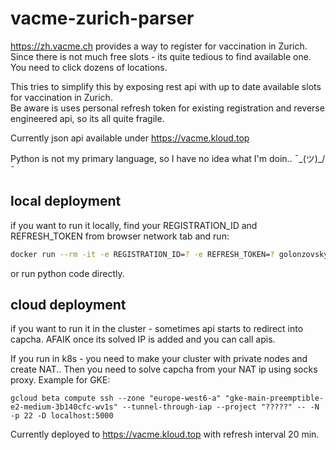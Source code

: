 # vacme-zurich-parser

https://zh.vacme.ch provides a way to register for vaccination in Zurich. Since there is not much free slots - its quite tedious to find available one. You need to click dozens of locations.   

This tries to simplify this by exposing rest api with up to date available slots for vaccination in Zurich.  
Be aware is uses personal refresh token for existing registration and reverse engineered api, so its all quite fragile.  

Currently json api available under https://vacme.kloud.top  

Python is not my primary language, so I have no idea what I'm doin.. ¯\_(ツ)_/¯

## local deployment
if you want to run it locally, find your REGISTRATION_ID and REFRESH_TOKEN from browser network tab and run:
```bash
docker run --rm -it -e REGISTRATION_ID=? -e REFRESH_TOKEN=? golonzovsky/vacme-parser
```

or run python code directly.

## cloud deployment
if you want to run it in the cluster - sometimes api starts to redirect into capcha. AFAIK once its solved IP is added and you can call apis.  

If you run in k8s - you need to make your cluster with private nodes and create NAT.. Then you need to solve capcha from your NAT ip using socks proxy. Example for GKE:
```
gcloud beta compute ssh --zone "europe-west6-a" "gke-main-preemptible-e2-medium-3b140cfc-wv1s" --tunnel-through-iap --project "?????" -- -N -p 22 -D localhost:5000
```

Currently deployed to https://vacme.kloud.top with refresh interval 20 min.
